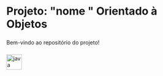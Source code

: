 <h1 align="left">Projeto: "nome " Orientado à Objetos</h1>

###

<p align="left">Bem-vindo ao repositório do projeto!</p>

###

<div align="left">
  <img src="https://cdn.jsdelivr.net/gh/devicons/devicon/icons/java/java-original.svg" height="40" alt="java logo"  />
</div>

###
